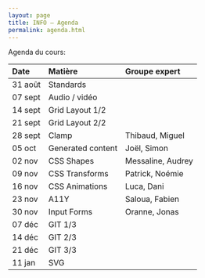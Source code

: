 ```yaml
---
layout: page
title: INFO – Agenda
permalink: agenda.html
---
```


Agenda du cours:


| Date    | Matière           | Groupe expert     |
|:------- |:----------------- |:----------------- |
| 31 août | Standards         |                   |
| 07 sept | Audio / vidéo     |                   |
| 14 sept | Grid Layout 1/2   |                   |
| 21 sept | Grid Layout 2/2   |                   |
| 28 sept | Clamp             | Thibaud, Miguel   |
| 05 oct  | Generated content | Joël, Simon       |
| 02 nov  | CSS Shapes        | Messaline, Audrey |
| 09 nov  | CSS Transforms    | Patrick, Noémie   |
| 16 nov  | CSS Animations    | Luca, Dani        |
| 23 nov  | A11Y              | Saloua, Fabien    |
| 30 nov  | Input Forms       | Oranne, Jonas     |
| 07 déc  | GIT 1/3           |                   |
| 14 déc  | GIT 2/3           |                   |
| 21 déc  | GIT 3/3           |                   |
| 11 jan  | SVG               |                   |
